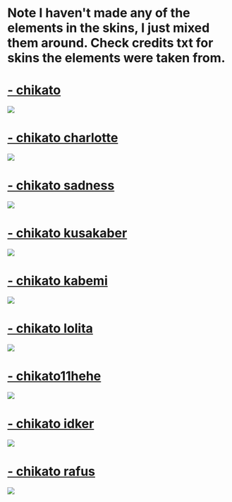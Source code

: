 <h1>Note I haven't made any of the elements in the skins, I just mixed them around. Check credits txt for skins the elements were taken from.</h1>

# [- chikato](https://mega.nz/file/GJlwRJ4J#LJnUolzDNWLVXbmKvNyXArkyx-YGUslIB9pBFf2VZ9k) 
![](https://osu.ppy.sh/ss/16350715/2750)

# [- chikato charlotte](https://mega.nz/file/SN1yBRSZ#-TTtNJJUETF1PhyzQOxmQKivW06CRLa1ZQ-8OY6D6kc) 
![](https://osu.ppy.sh/ss/16427169/2c59)

# [- chikato sadness](https://mega.nz/file/SN1yBRSZ#-TTtNJJUETF1PhyzQOxmQKivW06CRLa1ZQ-8OY6D6kc) 
![](https://osu.ppy.sh/ss/16427198/af9b)

# [- chikato kusakaber](https://mega.nz/file/TZ8EhDrA#vwxZfXrjlh34bOKjwkNIpjbMWaUGV-JeQgB0v4CXKxc) 
![](https://osu.ppy.sh/ss/16427178/80b9)

# [- chikato kabemi](https://mega.nz/file/DEsgFbBQ#ArcF-WcGoo8ULQpGGrbLQaaw6nQql6FH9fCVB_Fg_gg) 
![](https://osu.ppy.sh/ss/16358391/f83f)

# [- chikato lolita](https://mega.nz/file/vF1y0b7I#nYVnXZjv5SroM8dCmUAmc-RldOc4EAqENDAkE-NDmL8)
![](https://osu.ppy.sh/ss/16350763/ad48)

# [- chikato11hehe](https://mega.nz/file/mFlUDD7R#PhqIJCL1BSC8jjz5lwacmB0DmIwZAaVrpEypeBFAk8Y)
![](https://osu.ppy.sh/ss/16363618/a671)

# [- chikato idker](https://mega.nz/file/6Uki2BJR#cZ8z76FL_DDkW_3E15DpgAUz4iHGZ5pmi8piPpF_5wQ)
![](https://osu.ppy.sh/ss/16427176/116c)

# [- chikato rafus](https://mega.nz/file/7NlQnDxJ#4IsgrhqeAjK0IyB8m83kIqyQCNF3PgJIAtbWnJgOk4M)
![](https://osu.ppy.sh/ss/16350792/113c)
